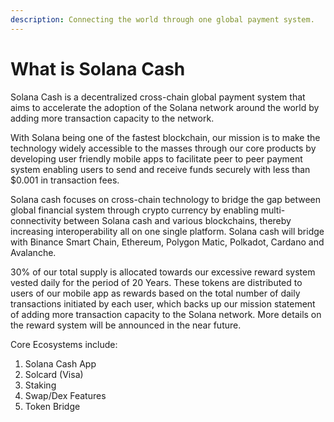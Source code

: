 ```yaml
---
description: Connecting the world through one global payment system.
---
```


# What is Solana Cash

Solana Cash is a decentralized cross-chain global payment system that aims to accelerate the adoption of the Solana network around the world by adding more transaction capacity to the network.

With Solana being one of the fastest blockchain, our mission is to make the technology widely accessible to the masses through our core products by developing user friendly mobile apps to facilitate peer to peer payment system enabling users to send and receive funds securely with less than $0.001 in transaction fees.

Solana cash focuses on cross-chain technology to bridge the gap between global financial system through crypto currency by enabling multi-connectivity between Solana cash and various blockchains, thereby increasing interoperability all on one single platform. Solana cash will bridge with Binance Smart Chain, Ethereum, Polygon Matic, Polkadot, Cardano and Avalanche.

30% of our total supply is allocated towards our excessive reward system vested daily for the period of 20 Years. These tokens are distributed to users of our mobile app as rewards based on the total number of daily transactions initiated by each user, which backs up our mission statement of adding more transaction capacity to the Solana network. More details on the reward system will be announced in the near future.

Core Ecosystems include:

1. Solana Cash App
2. Solcard (Visa)
3. Staking
4. Swap/Dex Features
5. Token Bridge
